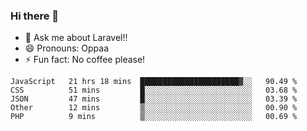 ### Hi there 👋

<!--
**reubenwedson/reubenwedson** is a ✨ _special_ ✨ repository because its `README.md` (this file) appears on your GitHub profile.
Here are some ideas to get you started:
- 📫 How to reach me: 
- 🔭 I’m currently working on awesome talent app
- 🌱 I’m currently learning extreme Vue js technical stuffs
- 👯 I’m looking to collaborate on start ups challenges
- 🤔 I’m looking for help with time
-->
- 💬 Ask me about Laravel!!
- 😄 Pronouns: Oppaa
- ⚡ Fun fact: No coffee please!

<!--START_SECTION:waka-->
```text
JavaScript   21 hrs 18 mins  ██████████████████████▓░░   90.49 % 
CSS          51 mins         █░░░░░░░░░░░░░░░░░░░░░░░░   03.68 % 
JSON         47 mins         █░░░░░░░░░░░░░░░░░░░░░░░░   03.39 % 
Other        12 mins         ▒░░░░░░░░░░░░░░░░░░░░░░░░   00.90 % 
PHP          9 mins          ▒░░░░░░░░░░░░░░░░░░░░░░░░   00.69 % 
```
<!--END_SECTION:waka-->
